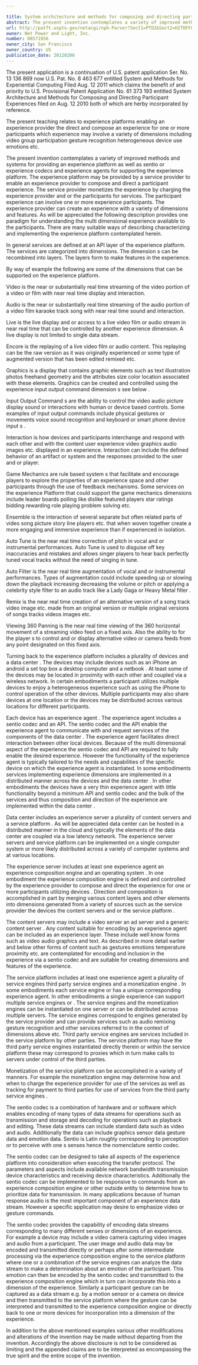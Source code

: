 ```yaml
---

title: System architecture and methods for composing and directing participant experiences
abstract: The present invention contemplates a variety of improved methods and systems for providing an experience platform, as well as sentio or experience codecs, and experience agents for supporting the experience platform. The experience platform may be provided by a service provider to enable an experience provider to compose and direct a participant experience. The service provider monetizes the experience by charging the experience provider and/or the participants for services. The participant experience can involve one or more experience participants. The experience provider can create an experience with a variety of dimensions and features. As will be appreciated, the following description provides one paradigm for understanding the multi-dimensional experience available to the participants. There are many suitable ways of describing, characterizing and implementing the experience platform contemplated herein.
url: http://patft.uspto.gov/netacgi/nph-Parser?Sect1=PTO2&Sect2=HITOFF&p=1&u=%2Fnetahtml%2FPTO%2Fsearch-adv.htm&r=1&f=G&l=50&d=PALL&S1=08571956&OS=08571956&RS=08571956
owner: Net Power and Light, Inc.
number: 08571956
owner_city: San Francisco
owner_country: US
publication_date: 20120206
---
```

The present application is a continuation of U.S. patent application Ser. No. 13 136 869 now U.S. Pat. No. 8 463 677 entitled System and Methods for Experiential Computing Filed Aug. 12 2011 which claims the benefit of and priority to U.S. Provisional Patent Application No. 61 373 193 entitled System Architecture and Methods for Composing and Directing Participant Experiences filed on Aug. 12 2010 both of which are herby incorporated by reference.

The present teaching relates to experience platforms enabling an experience provider the direct and compose an experience for one or more participants which experience may involve a variety of dimensions including video group participation gesture recognition heterogeneous device use emotions etc.

The present invention contemplates a variety of improved methods and systems for providing an experience platform as well as sentio or experience codecs and experience agents for supporting the experience platform. The experience platform may be provided by a service provider to enable an experience provider to compose and direct a participant experience. The service provider monetizes the experience by charging the experience provider and or the participants for services. The participant experience can involve one or more experience participants. The experience provider can create an experience with a variety of dimensions and features. As will be appreciated the following description provides one paradigm for understanding the multi dimensional experience available to the participants. There are many suitable ways of describing characterizing and implementing the experience platform contemplated herein.

In general services are defined at an API layer of the experience platform. The services are categorized into dimensions. The dimension s can be recombined into layers. The layers form to make features in the experience.

By way of example the following are some of the dimensions that can be supported on the experience platform.

Video is the near or substantially real time streaming of the video portion of a video or film with near real time display and interaction.

Audio is the near or substantially real time streaming of the audio portion of a video film karaoke track song with near real time sound and interaction.

Live is the live display and or access to a live video film or audio stream in near real time that can be controlled by another experience dimension. A live display is not limited to single data stream.

Encore is the replaying of a live video film or audio content. This replaying can be the raw version as it was originally experienced or some type of augmented version that has been edited remixed etc.

Graphics is a display that contains graphic elements such as text illustration photos freehand geometry and the attributes size color location associated with these elements. Graphics can be created and controlled using the experience input output command dimension s see below .

Input Output Command s are the ability to control the video audio picture display sound or interactions with human or device based controls. Some examples of input output commands include physical gestures or movements voice sound recognition and keyboard or smart phone device input s .

Interaction is how devices and participants interchange and respond with each other and with the content user experience video graphics audio images etc. displayed in an experience. Interaction can include the defined behavior of an artifact or system and the responses provided to the user and or player.

Game Mechanics are rule based system s that facilitate and encourage players to explore the properties of an experience space and other participants through the use of feedback mechanisms. Some services on the experience Platform that could support the game mechanics dimensions include leader boards polling like dislike featured players star ratings bidding rewarding role playing problem solving etc.

Ensemble is the interaction of several separate but often related parts of video song picture story line players etc. that when woven together create a more engaging and immersive experience than if experienced in isolation.

Auto Tune is the near real time correction of pitch in vocal and or instrumental performances. Auto Tune is used to disguise off key inaccuracies and mistakes and allows singer players to hear back perfectly tuned vocal tracks without the need of singing in tune.

Auto Filter is the near real time augmentation of vocal and or instrumental performances. Types of augmentation could include speeding up or slowing down the playback increasing decreasing the volume or pitch or applying a celebrity style filter to an audio track like a Lady Gaga or Heavy Metal filter .

Remix is the near real time creation of an alternative version of a song track video image etc. made from an original version or multiple original versions of songs tracks videos images etc.

Viewing 360 Panning is the near real time viewing of the 360 horizontal movement of a streaming video feed on a fixed axis. Also the ability to for the player s to control and or display alternative video or camera feeds from any point designated on this fixed axis.

Turning back to the experience platform includes a plurality of devices and a data center . The devices may include devices such as an iPhone an android a set top box a desktop computer and a netbook . At least some of the devices may be located in proximity with each other and coupled via a wireless network. In certain embodiments a participant utilizes multiple devices to enjoy a heterogeneous experience such as using the iPhone to control operation of the other devices. Multiple participants may also share devices at one location or the devices may be distributed across various locations for different participants.

Each device has an experience agent . The experience agent includes a sentio codec and an API. The sentio codec and the API enable the experience agent to communicate with and request services of the components of the data center . The experience agent facilitates direct interaction between other local devices. Because of the multi dimensional aspect of the experience the sentio codec and API are required to fully enable the desired experience. However the functionality of the experience agent is typically tailored to the needs and capabilities of the specific device on which the experience agent is instantiated. In some embodiments services implementing experience dimensions are implemented in a distributed manner across the devices and the data center . In other embodiments the devices have a very thin experience agent with little functionality beyond a minimum API and sentio codec and the bulk of the services and thus composition and direction of the experience are implemented within the data center .

Data center includes an experience server a plurality of content servers and a service platform . As will be appreciated data center can be hosted in a distributed manner in the cloud and typically the elements of the data center are coupled via a low latency network. The experience server servers and service platform can be implemented on a single computer system or more likely distributed across a variety of computer systems and at various locations.

The experience server includes at least one experience agent an experience composition engine and an operating system . In one embodiment the experience composition engine is defined and controlled by the experience provider to compose and direct the experience for one or more participants utilizing devices . Direction and composition is accomplished in part by merging various content layers and other elements into dimensions generated from a variety of sources such as the service provider the devices the content servers and or the service platform .

The content servers may include a video server an ad server and a generic content server . Any content suitable for encoding by an experience agent can be included as an experience layer. These include well know forms such as video audio graphics and text. As described in more detail earlier and below other forms of content such as gestures emotions temperature proximity etc. are contemplated for encoding and inclusion in the experience via a sentio codec and are suitable for creating dimensions and features of the experience.

The service platform includes at least one experience agent a plurality of service engines third party service engines and a monetization engine . In some embodiments each service engine or has a unique corresponding experience agent. In other embodiments a single experience can support multiple service engines or . The service engines and the monetization engines can be instantiated on one server or can be distributed across multiple servers. The service engines correspond to engines generated by the service provider and can provide services such as audio remixing gesture recognition and other services referred to in the context of dimensions above etc. Third party service engines are services included in the service platform by other parties. The service platform may have the third party service engines instantiated directly therein or within the service platform these may correspond to proxies which in turn make calls to servers under control of the third parties.

Monetization of the service platform can be accomplished in a variety of manners. For example the monetization engine may determine how and when to charge the experience provider for use of the services as well as tracking for payment to third parties for use of services from the third party service engines .

The sentio codec is a combination of hardware and or software which enables encoding of many types of data streams for operations such as transmission and storage and decoding for operations such as playback and editing. These data streams can include standard data such as video and audio. Additionally the data can include graphics sensor data gesture data and emotion data. Sentio is Latin roughly corresponding to perception or to perceive with one s senses hence the nomenclature sentio codec. 

The sentio codec can be designed to take all aspects of the experience platform into consideration when executing the transfer protocol. The parameters and aspects include available network bandwidth transmission device characteristics and receiving device characteristics. Additionally the sentio codec can be implemented to be responsive to commands from an experience composition engine or other outside entity to determine how to prioritize data for transmission. In many applications because of human response audio is the most important component of an experience data stream. However a specific application may desire to emphasize video or gesture commands.

The sentio codec provides the capability of encoding data streams corresponding to many different senses or dimensions of an experience. For example a device may include a video camera capturing video images and audio from a participant. The user image and audio data may be encoded and transmitted directly or perhaps after some intermediate processing via the experience composition engine to the service platform where one or a combination of the service engines can analyze the data stream to make a determination about an emotion of the participant. This emotion can then be encoded by the sentio codec and transmitted to the experience composition engine which in turn can incorporate this into a dimension of the experience. Similarly a participant gesture can be captured as a data stream e.g. by a motion sensor or a camera on device and then transmitted to the service platform where the gesture can be interpreted and transmitted to the experience composition engine or directly back to one or more devices for incorporation into a dimension of the experience.

In addition to the above mentioned examples various other modifications and alterations of the invention may be made without departing from the invention. Accordingly the above disclosure is not to be considered as limiting and the appended claims are to be interpreted as encompassing the true spirit and the entire scope of the invention.

